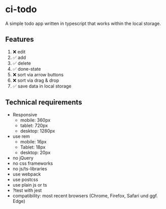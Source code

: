 # ci-todo

A simple todo app written in typescript that works within the local storage.

## Features
1. :x: edit
2. :white_check_mark: add
3. :white_check_mark: delete
4. :white_check_mark: done-state
5. :x: sort via arrow buttons
6. :x: sort via drag & drop
7. :white_check_mark: save data in local storage

## Technical requirements
* Responsive
    * mobile: 360px
    * tablet: 720px
    * desktop: 1280px
* use rem
    * mobile: 16px
    * Tablet: 18px
    * desktop: 20px
* no jQuery
* no css frameworks
* no js/ts-libraries
* use webpack
* use postcss
* use plain js or ts
* ?test with jest
* compatibility: most recent browsers (Chrome, Firefox, Safari und ggf. Edge)
